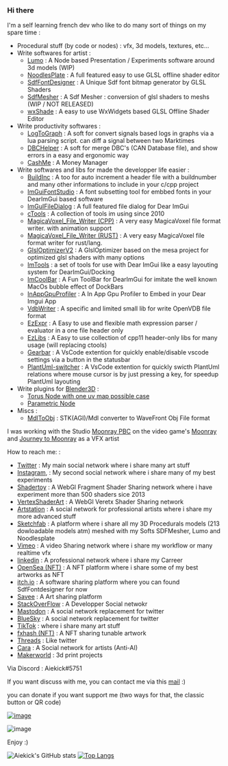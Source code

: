 ### Hi there

I'm a self learning french dev who like to do many sort of things on my spare time :
* Procedural stuff (by code or nodes) : vfx, 3d models, textures, etc...
* Write softwares for artist :
  * [Lumo](https://github.com/aiekick/Lumo) : A Node based Presentation / Experiments software around 3d models (WIP)
  * [NoodlesPlate](https://github.com/aiekick/NoodlesPlate) : A full featured easy to use GLSL offline shader editor
  * [SdfFontDesigner](https://github.com/aiekick/SdfFontDesigner) : A Unique Sdf font bitmap generator by GLSL Shaders
  * [SdfMesher](https://github.com/aiekick/SdfMesher_Models) : A Sdf Mesher : conversion of glsl shaders to meshs (WIP / NOT RELEASED)
  * [wxShade](https://github.com/aiekick/wxShade) : A easy to use WxWidgets based GLSL Offline Shader Editor
* Write productivity softwares :
  * [LogToGraph](https://github.com/aiekick/LogToGraph) : A soft for convert signals based logs in graphs via a lua parsing script. can diff a signal between two Marktimes 
  * [DBCHelper](https://github.com/aiekick/DBCHelper) : A soft for merge DBC's (CAN Database file), and show errors in a easy and ergonomic way
  * [CashMe](https://github.com/aiekick/CashMe) : A Money Manager
* Write softwares and libs for made the developper life easier :
  * [BuildInc](https://github.com/aiekick/BuildInc) : A too for auto increment a header file with a buildnumber and many other informations to include in your c/cpp project
  * [ImGuiFontStudio](https://github.com/aiekick/ImGuiFontStudio) : A font subsetting tool for embbed fonts in your DearImGui based software
  * [ImGuIFileDialog](https://github.com/aiekick/ImGuiFileDialog) : A full featured file dialog for Dear ImGui
  * [cTools](https://github.com/aiekick/cTools) : A collection of tools im using since 2010
  * [MagicaVoxel_File_Writer (CPP)](https://github.com/aiekick/MagicaVoxel_File_Writer) : A very easy MagicaVoxel file format writer. with animation support 
  * [MagicaVoxel_File_Writer (RUST)](https://crates.io/crates/vox_writer) : A very easy MagicaVoxel file format writer for rust/lang.
  * [GlslOptimizerV2](https://github.com/aiekick/GlslOptimizerV2) : A GlslOptimizer based on the mesa project for optimized glsl shaders with many options
  * [ImTools](https://github.com/aiekick/ImTools) : a set of tools for use with Dear ImGui like a easy layouting system for DearImGui/Docking
  * [ImCoolBar](https://github.com/aiekick/ImCoolBar) : A Fun ToolBar for DearImGui for imitate the well known MacOs bubble effect of DockBars
  * [InAppGpuProfiler](https://github.com/aiekick/InAppGpuProfiler) : A In App Gpu Profiler to Embed in your Dear Imgui App
  * [VdbWriter](https://github.com/aiekick/VdbWriter) : A specific and limited small lib for write OpenVDB file format
  * [EzExpr](https://github.com/aiekick/EzExpr) : A Easy to use and flexible math expression parser / evaluator in a one file header only
  * [EzLibs](https://github.com/aiekick/EzLibs) : A Easy to use collection of cpp11 header-only libs for many usage (will replacing ctools)
  * [Gearbar](https://github.com/aiekick/GearBar) : A VsCode extention for quickly enable/disable vscode settings via a button in the statusbar
  * [PlantUml-switcher](https://github.com/aiekick/plantuml-switcher) : A VsCode extention for quickly swicth PlantUml relations where mouse cursor is by just pressing a key, for speedup PlantUml layouting
* Write plugins for [Blender3D](https://www.blender.org/) :
  * [Torus Node with one uv map possible case](https://archive.blender.org/developer/D11787)
  * [Parametric Node](https://archive.blender.org/developer/D11838)
* Miscs :
  * [MdlToObj](https://github.com/aiekick/MdlToObj) : STK(AGI)/Mdl converter to WaveFront Obj File format

I was working with the Studio [Moonray PBC](https://www.linkedin.com/company/moonraygame/) on the video game's [Moonray](https://www.moonray.game) and [Journey to Moonray](https://store.steampowered.com/app/1629510/Journey_to_Moonray/) as a VFX artist

How to reach me: : 
 * [Twitter](https://twitter.com/aiekick) : My main social network where i share many art stuff
 * [Instagram](https://www.instagram.com/aiekick), : My second social network where i share many of my best experiments
 * [Shadertoy](https://www.shadertoy.com/user/aiekick) : A WebGl Fragment Shader Sharing network where i have experiment more than 500 shaders sice 2013
 * [VertexShaderArt](https://www.vertexshaderart.com/?q=aiekick) : A WebGl Veretx Shader Sharing network
 * [Artstation](https://aiekick.artstation.com/) : A social network for professional artists where i share my more advanced stuff
 * [Sketchfab](https://sketchfab.com/Aiekick/models) : A platform where i share all my 3D Procedurals models (213 dowloadable models atm) meshed with my Softs SDFMesher, Lumo and Noodlesplate
 * [Vimeo](https://vimeo.com/aielevel) : A video Sharing network where i share my workflow or many realtime vfx
 * [linkedin](https://www.linkedin.com/in/aiekick/) : A professional network where i share my Carreer
 * [OpenSea (NFT)](https://opensea.io/accounts/Aiekick) : A NFT platform where i share some of my best artworks as NFT
 * [itch.io](https://aiekick.itch.io) : A software sharing platform where you can found SdfFontdesigner for now
 * [Savee](https://savee.it/aiekick/) : A Art sharing platform
 * [StackOverFlow](https://stackoverflow.com/users/3904977/aiekick) : A Developper Social netwokr
 * [Mastodon](https://mastodon.gamedev.place/@aiekick) : A social network replacement for twitter
 * [BlueSky](https://bsky.app/profile/aiekick.bsky.social) : A social network replacement for twitter
 * [TikTok](https://www.tiktok.com/@aiekickk) : where i share many art stuff
 * [fxhash (NFT)](https://www.fxhash.xyz/u/Aiekick) : A NFT sharing tunable artwork
 * [Threads](https://www.threads.net/@aiekick) : Like twitter
 * [Cara](https://cara.app/aiekick) : A Social network for artists (Anti-AI)
 * [Makerworld](https://makerworld.com/fr/@aiekick) : 3d print projects

Via Discord : Aiekick#5751

If you want discuss with me, you can contact me via this [mail](mailto:github@funparadigm.com) :)

you can donate if you want support me (two ways for that, the classic button or QR code)

[![image](https://user-images.githubusercontent.com/1434736/140823504-1c7f4cb3-34ec-4a69-9c52-37b32043059c.png)](https://www.paypal.com/donate?business=YCRUVFJ42HFBL&no_recurring=0&item_name=you+can+donate+what+you+want%2C%0Aif+you+want+help+me+continue+to+create+open+source+software.%0AThanks+for+your+help+%3A%29&currency_code=EUR)

![image](https://user-images.githubusercontent.com/1434736/140824673-fc960bea-3377-49a3-9b2a-c50eb081d9f1.png)

Enjoy :)

![Aiekick's GitHub stats](https://github-readme-stats.vercel.app/api?username=aiekick&show_icons=true) [![Top Langs](https://github-readme-stats.vercel.app/api/top-langs/?username=aiekick&layout=compact)](https://github.com/anuraghazra/github-readme-stats)
